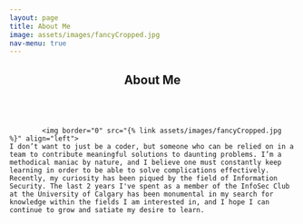 ```yaml
---
layout: page
title: About Me
image: assets/images/fancyCropped.jpg
nav-menu: true
---
```


<!-- Main -->
<div id="main" class="alt">

<!-- One -->
<section id="one">
<div class="inner">
		<header class="major">
			<h1>About Me</h1>
		</header>

<!-- Content -->
<div style="display:inline-block;vertical-align:top;">

<div>
</div>
<div style="display:inline-block;">
<!-- Content -->
	
			<img border="0" src="{% link assets/images/fancyCropped.jpg %}" align="left"> 															I don’t want to just be a coder, but someone who can be relied on in a team to contribute meaningful solutions to daunting problems. I’m a methodical maniac by nature, and I believe one must constantly keep learning in order to be able to solve complications effectively. Recently, my curiosity has been piqued by the field of Information Security. The last 2 years I've spent as a member of the InfoSec Club at the University of Calgary has been monumental in my search for knowledge within the fields I am interested in, and I hope I can continue to grow and satiate my desire to learn.
	

